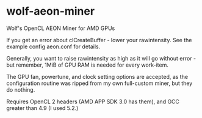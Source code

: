 # wolf-aeon-miner
Wolf's OpenCL AEON Miner for AMD GPUs

If you get an error about clCreateBuffer - lower your rawintensity. See the example config aeon.conf for details.

Generally, you want to raise rawintensity as high as it will go without error - but remember, 1MiB of GPU RAM is needed for every work-item.

The GPU fan, powertune, and clock setting options are accepted, as the configuration routine was ripped from my own full-custom miner, but they do nothing.

Requires OpenCL 2 headers (AMD APP SDK 3.0 has them), and GCC greater than 4.9 (I used 5.2.)
